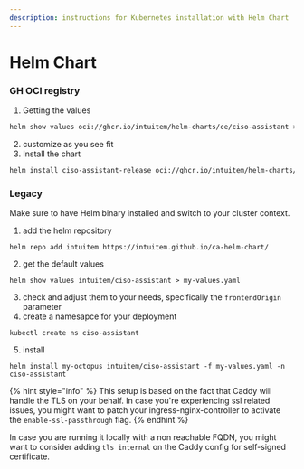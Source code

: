 ```yaml
---
description: instructions for Kubernetes installation with Helm Chart
---
```


# Helm Chart

### GH OCI registry

1. Getting the values&#x20;

```sh
helm show values oci://ghcr.io/intuitem/helm-charts/ce/ciso-assistant > custom.yaml
```

2. customize as you see fit
3. Install the chart

```sh
helm install ciso-assistant-release oci://ghcr.io/intuitem/helm-charts/ce/ciso-assistant -f custom.yaml
```

### Legacy



Make sure to have Helm binary installed and switch to your cluster context.

1. add the helm repository

`helm repo add intuitem https://intuitem.github.io/ca-helm-chart/`

2. get the default values&#x20;

`helm show values intuitem/ciso-assistant > my-values.yaml`

3. check and adjust them to your needs, specifically the `frontendOrigin` parameter&#x20;
4. create a namesapce for your deployment&#x20;

`kubectl create ns ciso-assistant`

5. install&#x20;

`helm install my-octopus intuitem/ciso-assistant -f my-values.yaml -n ciso-assistant`





{% hint style="info" %}
This setup is based on the fact that Caddy will handle the TLS on your behalf. In case you're experiencing ssl related issues, you might want to patch your ingress-nginx-controller to activate the `enable-ssl-passthrough` flag.
{% endhint %}



In case you are running it locally with a non reachable FQDN, you might want to consider adding  `tls internal` on the Caddy config for self-signed certificate.
